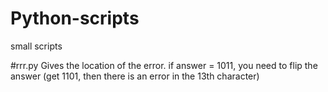 # Python-scripts
small scripts 

#rrr.py 
Gives the location of the error.
if answer = 1011, you need to flip the answer (get 1101, then there is an error in the 13th character)

